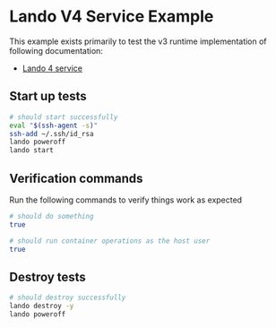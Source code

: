 Lando V4 Service Example
========================

This example exists primarily to test the v3 runtime implementation of following documentation:

* [Lando 4 service](https://docs.lando.dev/core/v4/landofile/services.html#lando-service)

Start up tests
--------------

```bash
# should start successfully
eval "$(ssh-agent -s)"
ssh-add ~/.ssh/id_rsa
lando poweroff
lando start
```

Verification commands
---------------------

Run the following commands to verify things work as expected

```bash
# should do something
true

# should run container operations as the host user
true
```

Destroy tests
-------------

```bash
# should destroy successfully
lando destroy -y
lando poweroff
```
